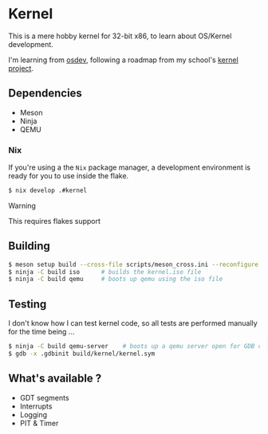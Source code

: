 # Kernel

This is a mere hobby kernel for 32-bit x86, to learn about OS/Kernel development.

I'm learning from [osdev](www.osdev.org), following a roadmap from my school's [kernel project](https://k.lse.epita.fr/getting_started/dependencies.html).

## Dependencies

* Meson
* Ninja
* QEMU

### Nix

If you're using a the `Nix` package manager, a development environment is ready for you to use inside the flake.

```bash
$ nix develop .#kernel
```

> [!WARNING]
>
> This requires flakes support

## Building

```bash
$ meson setup build --cross-file scripts/meson_cross.ini --reconfigure [-Dbuildtype=debug]
$ ninja -C build iso      # builds the kernel.iso file
$ ninja -C build qemu     # boots up qemu using the iso file
```

## Testing

I don't know how I can test kernel code, so all tests are performed manually for the time being ...


```bash
$ ninja -C build qemu-server    # boots up a qemu server open for GDB connections
$ gdb -x .gdbinit build/kernel/kernel.sym
```

## What's available ?

- GDT segments
- Interrupts
- Logging
- PIT & Timer

